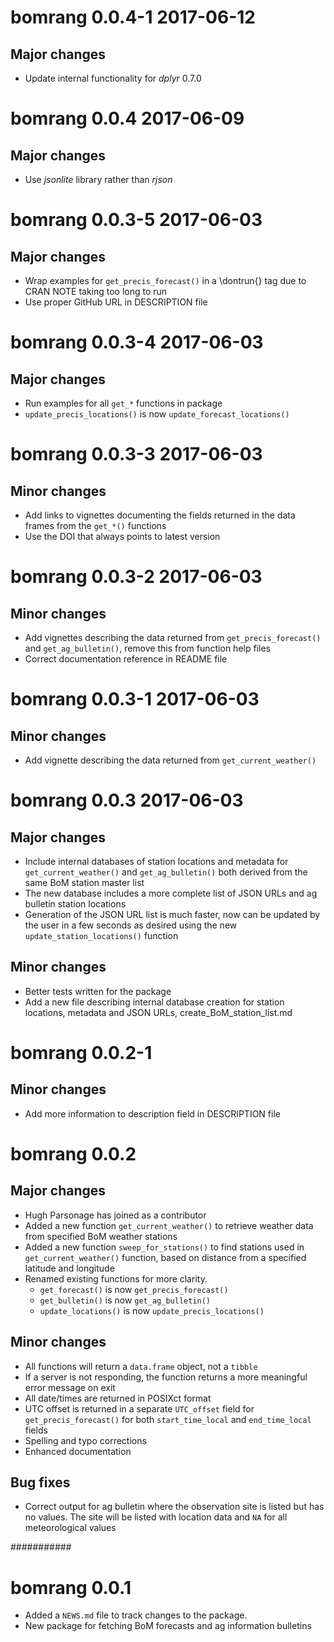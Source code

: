 # bomrang 0.0.4-1 2017-06-12

## Major changes

* Update internal functionality for _dplyr_ 0.7.0  

# bomrang 0.0.4 2017-06-09

## Major changes

* Use _jsonlite_ library rather than _rjson_

# bomrang 0.0.3-5 2017-06-03

## Major changes

* Wrap examples for `get_precis_forecast()` in a \dontrun{} tag due to CRAN NOTE taking too long to run  
* Use proper GitHub URL in DESCRIPTION file  

# bomrang 0.0.3-4 2017-06-03

## Major changes
* Run examples for all `get_*` functions in package  
* `update_precis_locations()` is now `update_forecast_locations()`  

# bomrang 0.0.3-3 2017-06-03

## Minor changes
* Add links to vignettes documenting the fields returned in the data frames from the `get_*()` functions  
* Use the DOI that always points to latest version  

# bomrang 0.0.3-2 2017-06-03

## Minor changes
* Add vignettes describing the data returned from `get_precis_forecast()` and `get_ag_bulletin()`, remove this from function help files  
* Correct documentation reference in README file  

# bomrang 0.0.3-1 2017-06-03

## Minor changes
* Add vignette describing the data returned from `get_current_weather()`

# bomrang 0.0.3 2017-06-03

## Major changes

* Include internal databases of station locations and metadata for `get_current_weather()` and `get_ag_bulletin()` both derived from the same BoM station master list  
* The new database includes a more complete list of JSON URLs and ag bulletin station locations  
* Generation of the JSON URL list is much faster, now can be updated by the user in a few seconds as desired using the new `update_station_locations()` function  

## Minor changes
* Better tests written for the package  
* Add a new file describing internal database creation for station locations, metadata and JSON URLs, create_BoM_station_list.md  

# bomrang 0.0.2-1

## Minor changes

* Add more information to description field in DESCRIPTION file

# bomrang 0.0.2

## Major changes

* Hugh Parsonage has joined as a contributor  
* Added a new function `get_current_weather()` to retrieve weather data from specified BoM weather stations  
* Added a new function `sweep_for_stations()` to find stations used in `get_current_weather()` function, based on distance from a specified latitude and longitude
* Renamed existing functions for more clarity.  
  * `get_forecast()` is now `get_precis_forecast()`  
  * `get_bulletin()` is now `get_ag_bulletin()`  
  * `update_locations()` is now `update_precis_locations()`

## Minor changes

* All functions will return a `data.frame` object, not a `tibble`  
* If a server is not responding, the function returns a more meaningful error message on exit  
* All date/times are returned in POSIXct format  
* UTC offset is returned in a separate `UTC_offset` field for `get_precis_forecast()` for both `start_time_local` and `end_time_local` fields  
* Spelling and typo corrections  
* Enhanced documentation  

## Bug fixes

* Correct output for ag bulletin where the observation site is listed but has no values. The site will be listed with location data and `NA` for all meteorological values  

###########

# bomrang 0.0.1

* Added a `NEWS.md` file to track changes to the package.
* New package for fetching BoM forecasts and ag information bulletins


